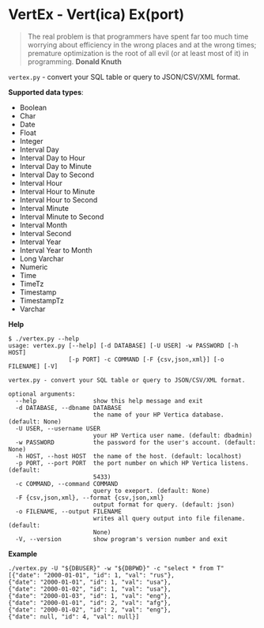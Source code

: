 # VertEx - Vert(ica) Ex(port)

> The real problem is that programmers have spent far too much time worrying
> about efficiency in the wrong places and at the wrong times; premature
> optimization is the root of all evil (or at least most of it) in programming. 
> **Donald Knuth**


`vertex.py` - convert your SQL table or query to JSON/CSV/XML format.


**Supported data types**:

* Boolean
* Char
* Date
* Float
* Integer
* Interval Day
* Interval Day to Hour
* Interval Day to Minute
* Interval Day to Second
* Interval Hour
* Interval Hour to Minute
* Interval Hour to Second
* Interval Minute
* Interval Minute to Second
* Interval Month
* Interval Second
* Interval Year
* Interval Year to Month
* Long Varchar
* Numeric
* Time
* TimeTz
* Timestamp
* TimestampTz
* Varchar

**Help**
```
$ ./vertex.py --help
usage: vertex.py [--help] [-d DATABASE] [-U USER] -w PASSWORD [-h HOST]
                 [-p PORT] -c COMMAND [-F {csv,json,xml}] [-o FILENAME] [-V]

vertex.py - convert your SQL table or query to JSON/CSV/XML format.

optional arguments:
  --help                show this help message and exit
  -d DATABASE, --dbname DATABASE
                        the name of your HP Vertica database. (default: None)
  -U USER, --username USER
                        your HP Vertica user name. (default: dbadmin)
  -w PASSWORD           the password for the user's account. (default: None)
  -h HOST, --host HOST  the name of the host. (default: localhost)
  -p PORT, --port PORT  the port number on which HP Vertica listens. (default:
                        5433)
  -c COMMAND, --command COMMAND
                        query to exeport. (default: None)
  -F {csv,json,xml}, --format {csv,json,xml}
                        output format for query. (default: json)
  -o FILENAME, --output FILENAME
                        writes all query output into file filename. (default:
                        None)
  -V, --version         show program's version number and exit
```

**Example**
```
./vertex.py -U "${DBUSER}" -w "${DBPWD}" -c "select * from T" 
[{"date": "2000-01-01", "id": 1, "val": "rus"},
{"date": "2000-01-01", "id": 1, "val": "usa"},
{"date": "2000-01-02", "id": 1, "val": "usa"},
{"date": "2000-01-03", "id": 1, "val": "eng"},
{"date": "2000-01-01", "id": 2, "val": "afg"},
{"date": "2000-01-02", "id": 2, "val": "eng"},
{"date": null, "id": 4, "val": null}]
```


